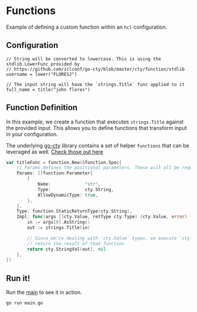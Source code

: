 # Functions

Example of defining a custom function within an `hcl` configuration.

## Configuration

```hcl
// String will be converted to lowercase. This is using the stdlib.LowerFunc provided by
// https://github.com/zclconf/go-cty/blob/master/cty/function/stdlib
username = lower("FLORESJ")

// The input string will have the `strings.Title` func applied to it
full_name = title("john flores")
```

## Function Definition

In this example, we create a function that executes `strings.Title` against the provided input. This allows you to define functions that transform input in your configuration.

The underlying [go-cty](https://github.com/zclconf/go-cty) library contains a set of helper `functions` that can be leveraged as well. [Check those out here](https://github.com/zclconf/go-cty/tree/master/cty/function/stdlib)

```go
var titleFunc = function.New(&function.Spec{
	// Params defines the positional parameters. These will all be required
	Params: []function.Parameter{
		{
			Name:             "str",
			Type:             cty.String,
			AllowDynamicType: true,
		},
	},
	Type: function.StaticReturnType(cty.String),
	Impl: func(args []cty.Value, retType cty.Type) (cty.Value, error) {
		in := args[0].AsString()
		out := strings.Title(in)

		// Since we're dealing with `cty.Value` types, we execute `cty.StringVal()` and
		// return the result of that function
		return cty.StringVal(out), nil
	},
})
```

## Run it!

Run the [main](./main.go) to see it in action.

```bash
go run main.go
```
